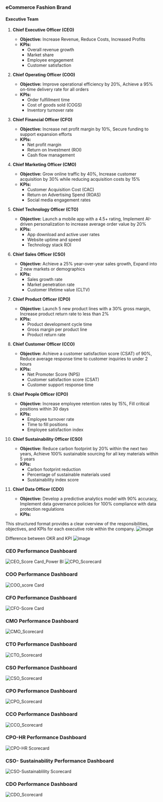 ### eCommerce Fashion Brand

#### Executive Team

1. **Chief Executive Officer (CEO)**
   - **Objective:** Increase Revenue, Reduce Costs, Increased Profits
   - **KPIs:**
     - Overall revenue growth
     - Market share
     - Employee engagement
     - Customer satisfaction

2. **Chief Operating Officer (COO)**
   - **Objective:** Improve operational efficiency by 20%, Achieve a 95% on-time delivery rate for all orders
   - **KPIs:**
     - Order fulfillment time
     - Cost of goods sold (COGS)
     - Inventory turnover rate

3. **Chief Financial Officer (CFO)**
   - **Objective:** Increase net profit margin by 10%, Secure funding to support expansion efforts
   - **KPIs:**
     - Net profit margin
     - Return on Investment (ROI)
     - Cash flow management

4. **Chief Marketing Officer (CMO)**
   - **Objective:** Grow online traffic by 40%, Increase customer acquisition by 30% while reducing acquisition costs by 15%
   - **KPIs:**
     - Customer Acquisition Cost (CAC)
     - Return on Advertising Spend (ROAS)
     - Social media engagement rates

5. **Chief Technology Officer (CTO)**
   - **Objective:** Launch a mobile app with a 4.5+ rating, Implement AI-driven personalization to increase average order value by 20%
   - **KPIs:**
     - App download and active user rates
     - Website uptime and speed
     - Technology stack ROI

6. **Chief Sales Officer (CSO)**
   - **Objective:** Achieve a 25% year-over-year sales growth, Expand into 2 new markets or demographics
   - **KPIs:**
     - Sales growth rate
     - Market penetration rate
     - Customer lifetime value (CLTV)

7. **Chief Product Officer (CPO)**
   - **Objective:** Launch 5 new product lines with a 30% gross margin, Increase product return rate to less than 2%
   - **KPIs:**
     - Product development cycle time
     - Gross margin per product line
     - Product return rate

8. **Chief Customer Officer (CCO)**
   - **Objective:** Achieve a customer satisfaction score (CSAT) of 90%, Reduce average response time to customer inquiries to under 2 hours
   - **KPIs:**
     - Net Promoter Score (NPS)
     - Customer satisfaction score (CSAT)
     - Customer support response time

9. **Chief People Officer (CPO)**
   - **Objective:** Increase employee retention rates by 15%, Fill critical positions within 30 days
   - **KPIs:**
     - Employee turnover rate
     - Time to fill positions
     - Employee satisfaction index

10. **Chief Sustainability Officer (CSO)**
    - **Objective:** Reduce carbon footprint by 20% within the next two years, Achieve 100% sustainable sourcing for all key materials within 5 years
    - **KPIs:**
      - Carbon footprint reduction
      - Percentage of sustainable materials used
      - Sustainability index score

11. **Chief Data Officer (CDO)**
    - **Objective:** Develop a predictive analytics model with 90% accuracy, Implement data governance policies for 100% compliance with data protection regulations
    - **KPIs:**
   
      		
This structured format provides a clear overview of the responsibilities, objectives, and KPIs for each executive role within the company.
![image](https://github.com/Dillipmeher/Project/assets/143451788/a6eefc17-bb5e-4ca8-ba17-74d3b1f3d729)

Difference between OKR and KPI
![image](https://github.com/Dillipmeher/Project/assets/143451788/d542360e-cc03-4dd1-9fd4-393d7a1aba91)

### CEO Performance Dashboard
![CEO_Score Card_Power BI](https://github.com/Dillipmeher/E-commerce_Fashion_Project-PowerBI/assets/143451788/1e7b1798-ce05-4689-963e-e5f3ff4f4b00)
![CPO_Scorecard](https://github.com/Dillipmeher/E-commerce_Fashion_Project-PowerBI/assets/143451788/a8a77f98-15f3-4a00-8f5a-aaa78c71cd24)

### COO Performance Dashboard
![COO_score Card](https://github.com/Dillipmeher/E-commerce_Fashion_Project-PowerBI/assets/143451788/d1973407-aab2-4844-a169-e9a08d79a630)

### CFO Performance Dashboard
![CFO-Score Card](https://github.com/Dillipmeher/E-commerce_Fashion_Project-PowerBI/assets/143451788/6df34e55-b24b-4b7f-a65f-488a2ec7674b)

### CMO Performance Dashboard
![CMO_Scorecard](https://github.com/Dillipmeher/E-commerce_Fashion_Project-PowerBI/assets/143451788/9fc78024-060d-456c-848f-970ad6668bc6)

### CTO Performance Dashboard
![CTO_Scorecard](https://github.com/Dillipmeher/E-commerce_Fashion_Project-PowerBI/assets/143451788/861ada4e-331a-4e9c-9881-7e80870c4aee)

### CSO Performance Dashboard
![CSO_Scorecard](https://github.com/Dillipmeher/E-commerce_Fashion_Project-PowerBI/assets/143451788/3a024f86-b8f7-4e76-b46d-432edb40ed69)

### CPO Performance Dashboard
![CPO_Scorecard](https://github.com/Dillipmeher/E-commerce_Fashion_Project-PowerBI/assets/143451788/66f0ffd3-bb64-4b91-8926-fc6c639950d4)

### CCO Performance Dashboard
![CCO_Scorecard](https://github.com/Dillipmeher/E-commerce_Fashion_Project-PowerBI/assets/143451788/5a3be883-b5db-4e1b-aafb-ab4bc3895ad8)

###  CPO-HR Performance Dashboard
![CPO-HR Scorecard](https://github.com/Dillipmeher/E-commerce_Fashion_Project-PowerBI/assets/143451788/923259b1-3339-46a2-a36c-b3d9ab74cb7d)

### CSO- Sustainability Performance Dashboard
![CSO-Sustainablility Scorecard](https://github.com/Dillipmeher/E-commerce_Fashion_Project-PowerBI/assets/143451788/2ce1b2e2-8db7-45bc-b62e-e53a3a7ef79f)

### CDO Performance Dashboard
![CDO_Scorecard](https://github.com/Dillipmeher/E-commerce_Fashion_Project-PowerBI/assets/143451788/dae138d0-0299-4340-86ce-e319fd350f51)



